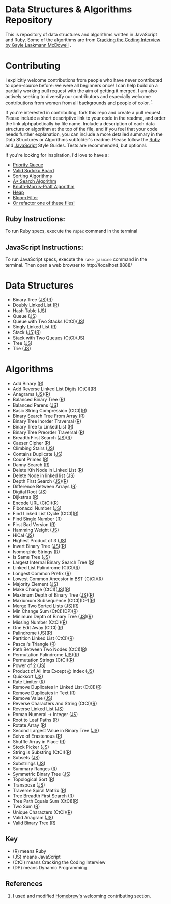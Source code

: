 Data Structures & Algorithms Repository
==========

This is repository of data structures and algorithms written in JavaScript and Ruby. Some of the algorithms are from
[Cracking the Coding Interview by Gayle Laakmann McDowell](http://www.amazon.com/gp/product/0984782850/ref=as_li_tl?ie=UTF8&camp=1789&creative=9325&creativeASIN=0984782850&linkCode=as2&tag=dbz03-20&linkId=LVVF6HDIDG3XQICI)
.
 
# Contributing
 
I explicitly welcome contributions from people who have never contributed to open-source before: we were all beginners once! I can help build on a partially working pull request with the aim of getting it merged. I am also actively seeking to diversify our contributors and especially welcome contributions from women from all backgrounds and people of color. <sup>[1](#References)</sup>

If you're interested in contributing, fork this repo and create a pull request. Please include a short descriptive link to your code in the readme, and order the link alphpabetically by file name. Include a description of each data structure or algorithm at the top of the file, and if you feel that your code needs further explanation, you can include a more detailed summary in the Data Structures or Algorithms subfolder's readme. Please follow the [Ruby](https://github.com/bbatsov/ruby-style-guide) and [JavaScript](https://github.com/airbnb/javascript) Style Guides. Tests are recommended, but optional.
 
If you're looking for inspiration, I'd love to have a:
 
 + [Priority Queue](https://en.wikipedia.org/wiki/Priority_queue)
 + [Valid Sudoku Board](https://en.wikipedia.org/wiki/Sudoku_solving_algorithms)
 + [Sorting Algorithms](https://en.wikipedia.org/wiki/Sorting_algorithm#Popular_sorting_algorithms)
 + [A* Search Algorithm](https://en.wikipedia.org/wiki/A*_search_algorithm)
 + [Knuth-Morris-Pratt Algorithm](https://en.wikipedia.org/wiki/Knuth%E2%80%93Morris%E2%80%93Pratt_algorithm)
 + [Heap](https://en.wikipedia.org/wiki/Heap_\(data_structure\))
 + [Bloom Filter](https://en.wikipedia.org/wiki/Bloom_filter)
 + [Or refactor one of these files!](/REFACTOR.md)
 
## Ruby Instructions:
 
 To run Ruby specs, execute the `rspec` command in the terminal
 
## JavaScript Instructions:
 
 To run JavaScript specs, execute the `rake jasmine` command in the terminal. Then open a web browser to
 http://localhost:8888/

# Data Structures

* Binary Tree ([JS](/Data-Structures/binary-tree.js))([R](/Data-Structures/binary_tree.rb))
* Doubly Linked List ([R](/Data-Structures/doubly_linked_list.rb))
* Hash Table ([JS](/Data-Structures/hash-table.js))
* Queue ([JS](/Data-Structures/queue.js))
* Queue with Two Stacks (CtCI)([JS](/Data-Structures/queue-with-two-stacks.js))
* Singly Linked List ([R](/Data-Structures/singly_linked_list.rb))
* Stack ([JS](/Data-Structures/stack.js))([R](/Data-Structures/linked_stack.rb))
* Stack with Two Queues (CtCI)([JS](/Data-Structures/stack-with-two-queues.js))
* Tree ([JS](/Data-Structures/tree.js))
* Trie ([JS](/Data-Structures/trie.js))

# Algorithms

* Add Binary ([R](/Algorithms/add_binary.rb))
* Add Reverse Linked List Digits (CtCI)([R](/Algorithms/add_reversed_linked_list_digits.rb))
* Anagrams ([JS](/Algorithms/JavaScript/anagrams.js))([R](/Algorithms/anagrams.rb))
* Balanced Binary Tree ([R](/Algorithms/balanced_binary_tree.rb))
* Balanced Parens ([JS](/Algorithms/balanced-parens.js))
* Basic String Compression (CtCI)([R](/Algorithms/basic_string_compression.rb))
* Binary Search Tree From Array ([R](/Algorithms/binary_search_tree_from_array.rb))
* Binary Tree Inorder Traversal ([R](/Algorithms/binary_tree_inorder_traversal.rb))
* Binary Tree to Linked List ([R](/Algorithms/binary_tree_to_linked_list.rb))
* Binary Tree Preorder Traversal ([R](/Algorithms/binary_tree_preorder_traversal.rb))
* Breadth First Search ([JS](/Algorithms/JavaScript/breadth-first-search.js))([R](/Algorithms/graph_breadth_first_search.rb))
* Caeser Cipher ([R](/Algorithms/caesar_cipher.rb))
* Climbing Stairs ([JS](/Algorithms/climbing-stairs.js))
* Contains Duplicate ([JS](/Algorithms/contains-duplicate.js))
* Count Primes ([R](/Algorithms/count_primes.rb))
* Danny Search ([R](/Algorithms/danny_search.rb))
* Delete Kth Node in Linked List ([R](/Algorithms/delete_kth_node.rb))
* Delete Node in linked list ([JS](/Algorithms/delete-node-in-linked-list.js))
* Depth First Search ([JS](/Algorithms/depth-first-search.js))([R](/Algorithms/graph_depth_first_search.rb))
* Difference Between Arrays ([R](/Algorithms/difference_between_arrays.rb))
* Digital Root ([JS](/Algorithms/digital-root.js))
* Dijkstras ([R](/Algorithms/dijkstras.rb))
* Encode URL (CtCI)([R](/Algorithms/encode_url.rb))
* Fibonacci Number ([JS](/Algorithms/fibonacci-number.js))
* Find Linked List Cycle (CtCI)([R](/Algorithms/find_linked_list_cycle.rb))
* Find Single Number ([R](/Algorithms/find_single_number.rb))
* First Bad Version ([R](/Algorithms/first_bad_version.rb))
* Hamming Weight ([JS](/Algorithms/hamming-weight.js))
* HiCal ([JS](/Algorithms/hical.js))
* Highest Product of 3 ([JS](/Algorithms/highest-product-of-three.js))
* Invert Binary Tree ([JS](/Algorithms/invert-binary-tree.js))([R](/Algorithms/invert_binary_tree.rb))
* Isomorphic Strings ([R](/Algorithms/isomorphic_strings.rb))
* Is Same Tree ([JS](/Algorithms/is-same-tree.js))
* Largest Internal Binary Search Tree ([R](/Algorithms/largest_internal_binary_search_tree.rb))
* Linked List Palindrome (CtCI)([R](/Algorithms/linked_list_palindrome.rb))
* Longest Common Prefix ([R](/Algorithms/longest_common_prefix.rb))
* Lowest Common Ancestor in BST (CtCI)([R](/Algorithms/lowest_common_ancestor.rb))
* Majority Element ([JS](/Algorithms/majority-element.js))
* Make Change (CtCI)([JS](/Algorithms/make-change.js))([R](/Algorithms/make_change.rb)) 
* Maximum Depth of Binary Tree ([JS](/Algorithms/maximum-depth-of-binary-tree.js))([R](/Algorithms/maximum_depth_of_binary_tree.rb))
* Maxiumum Subsequence (CtCI)(DP)([R](/Algorithms/max_subsequence.rb))
* Merge Two Sorted Lists ([JS](/Algorithms/merge-two-sorted-lists.js))([R](/Algorithms/merge_sorted_arrays.rb))
* Min Change Sum (CtCI)(DP)([R](/Algorithms/min_change_sum.rb))
* Minimum Depth of Binary Tree ([JS](/Algorithms/minimum-depth-of-binary-tree.js))([R](/Algorithms/minimum_depth_of_binary_tree.rb))
* Missing Number (CtCI)([R](/Algorithms/missing_number.rb))
* One Edit Away (CtCI)([R](/Algorithms/one_edit_away.rb))
* Palindrome ([JS](/Algorithms/palindrome.js))([R](/Algorithms/palindrome_linked_list.rb))
* Partition Linked List (CtCI)([R](/Algorithms/partition_linked_list.rb))
* Pascal's Triangle ([R](/Algorithms/pascals_triangle.rb))
* Path Between Two Nodes (CtCI)([R](/Algorithms/path_between_two_nodes.rb))
* Permutation Palindrome ([JS](/Algorithms/permutation-palindrome.js))([R](/Algorithms/permutation_palindrome.rb))
* Permutation Strings (CtCI)([R](/Algorithms/permutations_strings.rb))
* Power of 2 ([JS](/Algorithms/power-of-two.js))
* Product of All Ints Except @ Index ([JS](/Algorithms/product-of-ints.js))
* Quicksort ([JS](/Algorithms/quicksort.js))
* Rate Limiter ([R](/Algorithms/rate_limiter.rb))
* Remove Duplicates in Linked List (CtCI)([R](/Algorithms/remove_duplicates_from_linked_list.rb))
* Remove Duplicates in Text ([R](/Algorithms/remove_duplicates.rb))
* Remove Value ([JS](/Algorithms/remove-value.js))
* Reverse Characters and String (CtCI)([R](/Algorithms/reverse_characters_and_string.rb))
* Reverse Linked List ([JS](/Algorithms/reverse-linked-list.js))
* Roman Numeral -> Integer ([JS](/Algorithms/roman-numeral-to-integer.js))
* Root to Leaf Paths ([R](/Algorithms/root_to_leaf_paths.rb))
* Rotate Array ([R](/Algorithms/rotate_array.rb))
* Second Largest Value in Binary Tree ([JS](/Algorithms/second-largest-binary-tree.js))
* Seive of Erastenous ([R](/Algorithms/seive_of_erastenous.rb))
* Shuffle Array in Place ([R](/Algorithms/shuffle_array_in_place.rb))
* Stock Picker ([JS](/Algorithms/stock-picker.js))
* String is Substring (CtCI)([R](/Algorithms/string_is_substring.rb))
* Subsets ([JS](/Algorithms/subsets.js))
* Substrings ([JS](/Algorithms/substrings.js))
* Summary Ranges ([R](/Algorithms/summary_ranges.rb))
* Symmetric Binary Tree ([JS](/Algorithms/symmetric-binary-tree.js))
* Topological Sort ([R](/Algorithms/topological_sort.rb))
* Transpose ([JS](/Algorithms/transpose.js))
* Traverse Spiral Matrix ([R](/Algorithms/traverse_spiral_matrix.rb))
* Tree Breadth First Search ([R](/Algorithms/tree_breadth_first_search.rb))
* Tree Path Equals Sum (CtCI)([R](/Algorithms/tree_path_equals_sum.rb))
* Two Sum ([R](/Algorithms/two_sum.rb))
* Unique Characters (CtCI)([R](/Algorithms/unique_characters.rb))
* Valid Anagram ([JS](/Algorithms/valid-anagram.js))
* Valid Binary Tree ([R](/Algorithms/valid_binary_tree.rb))

## Key
- (R) means Ruby
- (JS) means JavaScript
- (CtCI) means Cracking the Coding Interview
- (DP) means Dynamic Programming


## References

  1. I used and modified [Homebrew's](https://github.com/Homebrew/brew#contributing) welcoming contributing section.
